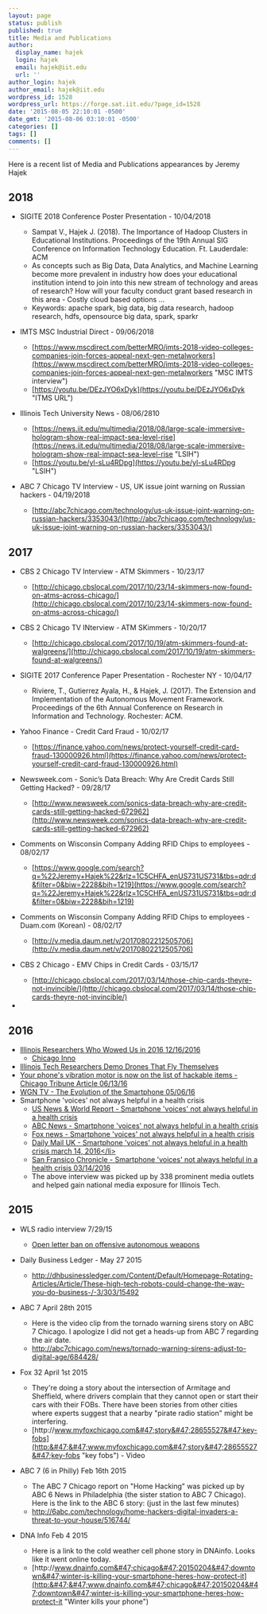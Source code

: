 ```yaml
---
layout: page
status: publish
published: true
title: Media and Publications
author:
  display_name: hajek
  login: hajek
  email: hajek@iit.edu
  url: ''
author_login: hajek
author_email: hajek@iit.edu
wordpress_id: 1528
wordpress_url: https://forge.sat.iit.edu/?page_id=1528
date: '2015-08-05 22:10:01 -0500'
date_gmt: '2015-08-06 03:10:01 -0500'
categories: []
tags: []
comments: []
---
```

Here is a recent list of Media and Publications appearances by Jeremy Hajek

## 2018

* SIGITE 2018 Conference Poster Presentation  - 10/04/2018
  + Sampat V., Hajek J. (2018). The Importance of Hadoop Clusters in Educational Institutions. Proceedings of the 19th Annual SIG Conference on Information Technology Education. Ft. Lauderdale: ACM
  + As concepts such as Big Data, Data Analytics, and Machine Learning become more prevalent in industry how does your educational institution intend to join into this new stream of technology and areas of research? How will your faculty conduct grant based research in this area - Costly cloud based options ... 
  + Keywords: apache spark, big data, big data research, hadoop research, hdfs, opensource big data, spark, sparkr 


* IMTS MSC Industrial Direct - 09/06/2018
    + [https://www.mscdirect.com/betterMRO/imts-2018-video-colleges-companies-join-forces-appeal-next-gen-metalworkers](https://www.mscdirect.com/betterMRO/imts-2018-video-colleges-companies-join-forces-appeal-next-gen-metalworkers "MSC IMTS interview")
    + [https://youtu.be/DEzJYO6xDyk](https://youtu.be/DEzJYO6xDyk "ITMS URL")


* Illinois Tech University News - 08/06/2810
    + [https://news.iit.edu/multimedia/2018/08/large-scale-immersive-hologram-show-real-impact-sea-level-rise](https://news.iit.edu/multimedia/2018/08/large-scale-immersive-hologram-show-real-impact-sea-level-rise "LSIH")
    + [https://youtu.be/yl-sLu4RDpg](https://youtu.be/yl-sLu4RDpg "LSIH")


* ABC 7 Chicago TV Interview - US, UK issue joint warning on Russian hackers - 04/19/2018
    + [http://abc7chicago.com/technology/us-uk-issue-joint-warning-on-russian-hackers/3353043/](http://abc7chicago.com/technology/us-uk-issue-joint-warning-on-russian-hackers/3353043/)

## 2017

* CBS 2 Chicago TV Interview - ATM Skimmers - 10/23/17
    + [http://chicago.cbslocal.com/2017/10/23/14-skimmers-now-found-on-atms-across-chicago/](http://chicago.cbslocal.com/2017/10/23/14-skimmers-now-found-on-atms-across-chicago/)

* CBS 2 Chicago TV INterview - ATM SKimmers - 10/20/17
    + [http://chicago.cbslocal.com/2017/10/19/atm-skimmers-found-at-walgreens/](http://chicago.cbslocal.com/2017/10/19/atm-skimmers-found-at-walgreens/)

* SIGITE 2017 Conference Paper Presentation - Rochester NY - 10/04/17
    +  Riviere, T., Gutierrez Ayala, H., & Hajek, J. (2017). The Extension and Implementation of the Autonomous Movement Framework. Proceedings of the 6th Annual Conference on Research in Information and Technology. Rochester: ACM.

* Yahoo Finance - Credit Card Fraud - 10/02/17
    + [https://finance.yahoo.com/news/protect-yourself-credit-card-fraud-130000926.html](https://finance.yahoo.com/news/protect-yourself-credit-card-fraud-130000926.html)

* Newsweek.com - Sonic’s Data Breach: Why Are Credit Cards Still Getting Hacked? - 09/28/17
    + [http://www.newsweek.com/sonics-data-breach-why-are-credit-cards-still-getting-hacked-672962](http://www.newsweek.com/sonics-data-breach-why-are-credit-cards-still-getting-hacked-672962)

* Comments on Wisconsin Company Adding RFID Chips to employees - 08/02/17
   + [https://www.google.com/search?q=%22Jeremy+Hajek%22&rlz=1C5CHFA_enUS731US731&tbs=qdr:d&filter=0&biw=2228&bih=1219](https://www.google.com/search?q=%22Jeremy+Hajek%22&rlz=1C5CHFA_enUS731US731&tbs=qdr:d&filter=0&biw=2228&bih=1219)

* Comments on Wisconsin Company Adding RFID Chips to employees - Duam.com (Korean) - 08/02/17
    + [http://v.media.daum.net/v/20170802212505706](http://v.media.daum.net/v/20170802212505706) 
    
* CBS 2 Chicago - EMV Chips in Credit Cards - 03/15/17
    + [http://chicago.cbslocal.com/2017/03/14/those-chip-cards-theyre-not-invincible/](http://chicago.cbslocal.com/2017/03/14/those-chip-cards-theyre-not-invincible/)

* 

## 2016

* [Illinois Researchers Who Wowed Us in 2016 12&#47;16&#47;2016](http:&#47;&#47;chicagoinno.streetwise.co&#47;2016&#47;12&#47;16&#47;top-illinois-researchers-and-research-projects-in-2016&#47; "Illinois Top Researcher")
    + [Chicago Inno](http:&#47;&#47;chicagoinno.streetwise.co&#47; "Chicago Inno")
* [Illinois Tech Researchers Demo Drones That Fly Themselves](http:&#47;&#47;chicagoinno.streetwise.co&#47;2016&#47;07&#47;27&#47;illinois-tech-researchers-demo-drones-that-fly-themselves&#47; "Drones that fly themselves")
* [Your phone's vibration motor is now on the list of hackable items - Chicago Tribune Article 06&#47;13&#47;16](http:&#47;&#47;www.chicagotribune.com&#47;bluesky&#47;originals&#47;ct-vibration-motor-university-of-illinois-study-bsi-20160613-story.html "Hackable phone")
* [WGN TV - The Evolution of the Smartphone  05&#47;06&#47;16](http:&#47;&#47;wgntv.com&#47;2016&#47;05&#47;05&#47;the-evolution-of-the-smartphone&#47;#ooid=1yNXliMzE6tnMFasD0cwyq2N9s_gGxS- "WGN video")
* Smartphone 'voices' not always helpful in a health crisis
    +  [US News & World Report - Smartphone 'voices' not always helpful in a health crisis](http:&#47;&#47;www.usnews.com&#47;news&#47;technology&#47;articles&#47;2016-03-14&#47;smartphone-voices-not-always-helpful-in-health-crisis "Smartphone") 
    + [ABC News - Smartphone 'voices' not always helpful in a health crisis](http:&#47;&#47;abcnews.go.com&#47;Technology&#47;wireStory&#47;smartphone-voices-helpful-health-crisis-37633175 "Smartphone")
    + [Fox news - Smartphone 'voices' not always helpful in a health crisis](http:&#47;&#47;www.foxnews.com&#47;health&#47;2016&#47;03&#47;14&#47;smartphone-voices-not-always-helpful-in-health-crisis.html?utm_source=feedburner&utm_medium=feed&utm_campaign=Feed%3A+foxnews%2Fhealth+%28Internal+-+Health+-+Text%29 "Smartphone")
    + [Daily Mail UK - Smartphone 'voices' not always helpful in a health crisis march 14, 2016<&#47;li>](http:&#47;&#47;www.dailymail.co.uk&#47;sciencetech&#47;article-3492121&#47;Researchers-slam-smartphone-assistants-failing-offer-help-owners-rape-mental-illness-questions.html "smartphones")
    + [San Fransico Chronicle  - Smartphone 'voices' not always helpful in a health crisis 03&#47;14&#47;2016](http:&#47;&#47;www.sfgate.com&#47;business&#47;technology&#47;article&#47;Smartphone-voices-not-always-helpful-in-health-6888679.php "Smartphone")
    + The above interview was picked up by 338 prominent media outlets and helped gain national media exposure for Illinois Tech. 

## 2015

* WLS radio interview 7&#47;29&#47;15
    + [Open letter ban on offensive autonomous weapons](http:&#47;&#47;stationcaster.com&#47;player_skinned.php?s=1201&c=19093&f=4655743">http:&#47;&#47;stationcaster.com&#47;player_skinned.php?s=1201&c=19093&f=4655743) 

* Daily Business Ledger - May 27 2015
    + [http:&#47;&#47;dhbusinessledger.com&#47;Content&#47;Default&#47;Homepage-Rotating-Articles&#47;Article&#47;These-high-tech-robots-could-change-the-way-you-do-business-&#47;-3&#47;303&#47;15492](http:&#47;&#47;dhbusinessledger.com&#47;Content&#47;Default&#47;Homepage-Rotating-Articles&#47;Article&#47;These-high-tech-robots-could-change-the-way-you-do-business-&#47;-3&#47;303&#47;15492 "High Tech Robots")

* ABC 7 April 28th 2015 
    + Here is the video clip from the tornado warning sirens story on ABC 7 Chicago. I apologize I did not get a heads-up from ABC 7 regarding the air date.
    + [http:&#47;&#47;abc7chicago.com&#47;news&#47;tornado-warning-sirens-adjust-to-digital-age&#47;684428&#47;](http:&#47;&#47;abc7chicago.com&#47;news&#47;tornado-warning-sirens-adjust-to-digital-age&#47;684428&#47; "Tornado Warning System")

* Fox 32 April 1st 2015
    + They're doing a story about the intersection of Armitage and Sheffield, where drivers complain that they cannot open or start their cars with their FOBs. There have been stories from other cities where experts suggest that a nearby "pirate radio station" might be interfering.
    + [http:&#47;&#47;www.myfoxchicago.com&#47;story&#47;28655527&#47;key-fobs](http:&#47;&#47;www.myfoxchicago.com&#47;story&#47;28655527&#47;key-fobs "key fobs") - Video

*  ABC 7 (6 in Philly)  Feb 16th 2015
    + The ABC 7 Chicago report on "Home Hacking" was picked up by ABC 6 News in Philadelphia (the sister station to ABC 7 Chicago). Here is the link to the ABC 6 story: (just in the last few minutes)
    + [http:&#47;&#47;6abc.com&#47;technology&#47;home-hackers-digital-invaders-a-threat-to-your-house&#47;516744&#47;](http:&#47;&#47;6abc.com&#47;technology&#47;home-hackers-digital-invaders-a-threat-to-your-house&#47;516744&#47; "Home Hackers")

* DNA Info Feb 4 2015
    + Here is a link to the cold weather cell phone story in DNAinfo. Looks like it went online today.
    + [http:&#47;&#47;www.dnainfo.com&#47;chicago&#47;20150204&#47;downtown&#47;winter-is-killing-your-smartphone-heres-how-protect-it](http:&#47;&#47;www.dnainfo.com&#47;chicago&#47;20150204&#47;downtown&#47;winter-is-killing-your-smartphone-heres-how-protect-it "Winter kills your phone")

